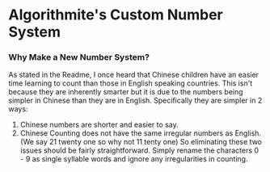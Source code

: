 # Algorithmite's Custom Number System

### Why Make a New Number System?

As stated in the Readme, I once heard that Chinese children have an easier time learning to count than those in English speaking countries. This isn't because they are inherently smarter but it is due to the numbers being simpler in Chinese than they are in English.
Specifically they are simpler in 2 ways:
1. Chinese numbers are shorter and easier to say.
2. Chinese Counting does not have the same irregular numbers as English. (We say 21 twenty one so why not 11 tenty one)
So eliminating these two issues should be fairly straightforward. Simply rename the characters 0 - 9 as single syllable words and ignore any irregularities in counting.

